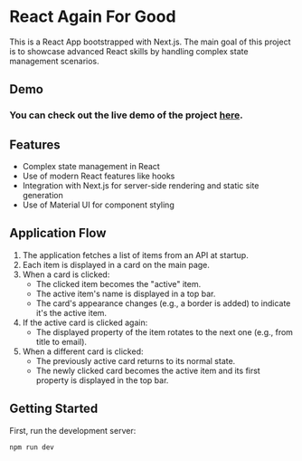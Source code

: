 # React Again For Good

This is a React App bootstrapped with Next.js. The main goal of this project is to showcase advanced React skills by handling complex state management scenarios.

## Demo

### You can check out the live demo of the project [here](https://husni1992.github.io/react-state-twist/).

## Features

- Complex state management in React
- Use of modern React features like hooks
- Integration with Next.js for server-side rendering and static site generation
- Use of Material UI for component styling

## Application Flow

1. The application fetches a list of items from an API at startup.
2. Each item is displayed in a card on the main page.
3. When a card is clicked:
   - The clicked item becomes the "active" item.
   - The active item's name is displayed in a top bar.
   - The card's appearance changes (e.g., a border is added) to indicate it's the active item.
4. If the active card is clicked again:
   - The displayed property of the item rotates to the next one (e.g., from title to email).
5. When a different card is clicked:
   - The previously active card returns to its normal state.
   - The newly clicked card becomes the active item and its first property is displayed in the top bar.

## Getting Started

First, run the development server:

```bash
npm run dev